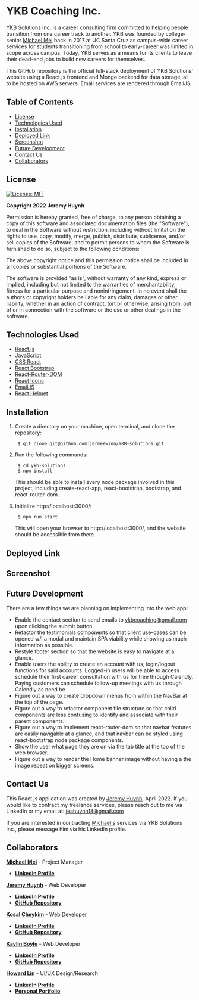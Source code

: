 # YKB Coaching Inc. 

YKB Solutions Inc. is a career consulting firm committed to helping people transition from one career track to another. YKB was founded by college-senior [Michael Mei](https://www.linkedin.com/in/michael-h-mei/) back in 2017 at UC Santa Cruz as campus-wide career services for students transitioning from school to early-career was limited in scope across campus. Today, YKB serves as a means for its clients to leave their dead-end jobs to build new careers for themselves.

This GitHub repository is the official full-stack deployment of YKB Solutions' website using a React.js frontend and Mongo backend for data storage, all to be hosted on AWS servers. Email services are rendered through EmailJS.

## Table of Contents

- [License](#license)
- [Technologies Used](#technologies-used)
- [Installation](#installation)
- [Deployed Link](#deployed-link)
- [Screenshot](#screenshot)
- [Future Development](#future-development)
- [Contact Us](#contact-us)
- [Collaborators](#collaborators)

## License

[![License: MIT](https://img.shields.io/badge/License-MIT-yellow.svg)](https://opensource.org/licenses/MIT)

**Copyright 2022 Jeremy Huynh**

Permission is hereby granted, free of charge, to any person obtaining a copy of this software and associated documentation files (the "Software"), to deal in the Software without restriction, including without limitation the rights to use, copy, modify, merge, publish, distribute, sublicense, and/or sell copies of the Software, and to permit persons to whom the Software is furnished to do so, subject to the following conditions:

The above copyright notice and this permission notice shall be included in all copies or substantial portions of the Software.

The software is provided "as is", without warranty of any kind, express or implied, including but not limited to the warranties of merchantability, fitness for a particular purpose and noninfringement. In no event shall the authors or copyright holders be liable for any claim, damages or other liability, whether in an action of contract, tort or otherwise, arising from, out of or in connection with the software or the use or other dealings in the software.

## Technologies Used

- [React.js](https://reactjs.org/)
- [JavaScript](https://www.javascript.com/)
- [CSS React](https://reactjs.org/docs/faq-styling.html)
- [React Bootstrap](https://v5.reactrouter.com/web/guides/quick-start)
- [React-Router-DOM](https://v5.reactrouter.com/web/guides/quick-start)
- [React Icons](https://react-icons.github.io/react-icons/)
- [EmailJS](https://www.emailjs.com/)
- [React Helmet](https://github.com/nfl/react-helmet)

## Installation

1) Create a directory on your machine, open terminal, and clone the repository: 

        $ git clone git@github.com:jermeewinn/YKB-solutions.git

2) Run the following commands:

        $ cd ykb-solutions
        $ npm install

    This should be able to install every node package involved in this project, including create-react-app, react-bootstrap, bootstrap, and react-router-dom.

3) Initialize http://localhost:3000/:

        $ npm run start

    This will open your browser to http://localhost:3000/, and the website should be accessible from there.

## Deployed Link

## Screenshot

## Future Development

There are a few things we are planning on implementing into the web app:

- Enable the contact section to send emails to ykbcoaching@gmail.com upon clicking the submit button.
- Refactor the testimonials components so that client use-cases can be opened w/i a modal and maintain SPA viability while showing as much information as possible.
- Restyle footer section so that the website is easy to navigate at a glance.
- Enable users the ability to create an account with us, login/logout functions for said accounts. Logged-in users will be able to access schedule their first career consultation with us for free through Calendly. Paying customers can schedule follow-up meetings with us through Calendly as need be.
- Figure out a way to create dropdown menus from within the NavBar at the top of the page.
- Figure out a way to refactor component file structure so that child components are less confusing to identify and associate with their parent components.
- Figure out a way to implement react-router-dom so that navbar features are easily navigable at a glance, and that navbar can be styled using react-bootstrap node package components.
- Show the user what page they are on via the tab title at the top of the web browser.
- Figure out a way to render the Home banner image without having a the image repeat on bigger screens.

## Contact Us

This React.js application was created by [Jeremy Huynh](https://www.linkedin.com/in/jeremy-huynh/), April 2022. If you would like to contract my freelance services, please reach out to me via LinkedIn or my email at: [jeahuynh18@gmail.com](#jeahuynh18@gmail.com) 

If you are interested in contracting [Michael's](https://www.linkedin.com/in/michael-h-mei/) services via YKB Solutions Inc., please message him via his LinkedIn profile.

## Collaborators
**<u>Michael Mei</u>** - Project Manager
- **[Linkedin Profile](https://www.linkedin.com/in/michael-h-mei/)**

**<u>Jeremy Huynh</u>** - Web Developer
- **[LinkedIn Profile](https://www.linkedin.com/in/jeremy-huynh/)**
- **[GitHub Repository](https://github.com/jermeewinn)**

**<u>Kosal Cheykim</u>** - Web Developer
- **[LinkedIn Profile](https://www.linkedin.com/in/kosal-cheykim-75484321b/)**
- **[GitHub Repository](https://github.com/kcheykim)**

**<u>Kaylin Boyle</u>** - Web Developer
- **[LinkedIn Profile](https://www.linkedin.com/in/kaylin-n-boyle/)**
- **[GitHub Repository](https://github.com/kaynboyle)**

**<u>Howard Lin</u>** - UI/UX Design/Research
- **[LinkedIn Profile](https://www.linkedin.com/in/howard-lin-069b10143/)**
- **[Personal Portfolio](https://howieeedoit.wixsite.com/howardlindesign)**
